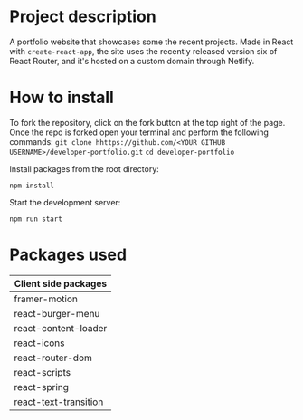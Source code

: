 # Project description

A portfolio website that showcases some the recent projects. Made in React with ```create-react-app```, the site uses the recently released version six of React Router, and it's hosted on a custom domain through Netlify.

# How to install

To fork the repository, click on the fork button at the top right of the page. Once the repo is forked open your terminal and perform the following commands: 
```git clone hhttps://github.com/<YOUR GITHUB USERNAME>/developer-portfolio.git```
```cd developer-portfolio```

Install packages from the root directory:

```npm install```

Start the development server:

```npm run start```

# Packages used

| Client side packages| 
| ----------- | 
|framer-motion| 
|react-burger-menu| 
|react-content-loader| 
|react-icons| 
|react-router-dom| 
|react-scripts| 
|react-spring| 
|react-text-transition| 
